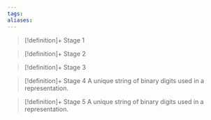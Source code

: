 ```yaml
---
tags:
aliases:
---
```


> [!definition]+ Stage 1
>

> [!definition]+ Stage 2
>

> [!definition]+ Stage 3
>

> [!definition]+ Stage 4
> A unique string of binary digits used in a representation.

> [!definition]+ Stage 5
> A unique string of binary digits used in a representation.



